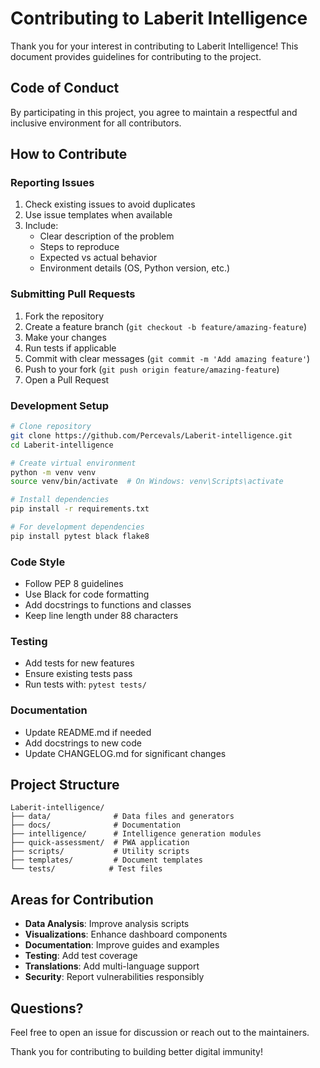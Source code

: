 # Contributing to Laberit Intelligence

Thank you for your interest in contributing to Laberit Intelligence! This document provides guidelines for contributing to the project.

## Code of Conduct

By participating in this project, you agree to maintain a respectful and inclusive environment for all contributors.

## How to Contribute

### Reporting Issues

1. Check existing issues to avoid duplicates
2. Use issue templates when available
3. Include:
   - Clear description of the problem
   - Steps to reproduce
   - Expected vs actual behavior
   - Environment details (OS, Python version, etc.)

### Submitting Pull Requests

1. Fork the repository
2. Create a feature branch (`git checkout -b feature/amazing-feature`)
3. Make your changes
4. Run tests if applicable
5. Commit with clear messages (`git commit -m 'Add amazing feature'`)
6. Push to your fork (`git push origin feature/amazing-feature`)
7. Open a Pull Request

### Development Setup

```bash
# Clone repository
git clone https://github.com/Percevals/Laberit-intelligence.git
cd Laberit-intelligence

# Create virtual environment
python -m venv venv
source venv/bin/activate  # On Windows: venv\Scripts\activate

# Install dependencies
pip install -r requirements.txt

# For development dependencies
pip install pytest black flake8
```

### Code Style

- Follow PEP 8 guidelines
- Use Black for code formatting
- Add docstrings to functions and classes
- Keep line length under 88 characters

### Testing

- Add tests for new features
- Ensure existing tests pass
- Run tests with: `pytest tests/`

### Documentation

- Update README.md if needed
- Add docstrings to new code
- Update CHANGELOG.md for significant changes

## Project Structure

```
Laberit-intelligence/
├── data/              # Data files and generators
├── docs/              # Documentation
├── intelligence/      # Intelligence generation modules
├── quick-assessment/  # PWA application
├── scripts/           # Utility scripts
├── templates/         # Document templates
└── tests/            # Test files
```

## Areas for Contribution

- **Data Analysis**: Improve analysis scripts
- **Visualizations**: Enhance dashboard components
- **Documentation**: Improve guides and examples
- **Testing**: Add test coverage
- **Translations**: Add multi-language support
- **Security**: Report vulnerabilities responsibly

## Questions?

Feel free to open an issue for discussion or reach out to the maintainers.

Thank you for contributing to building better digital immunity!